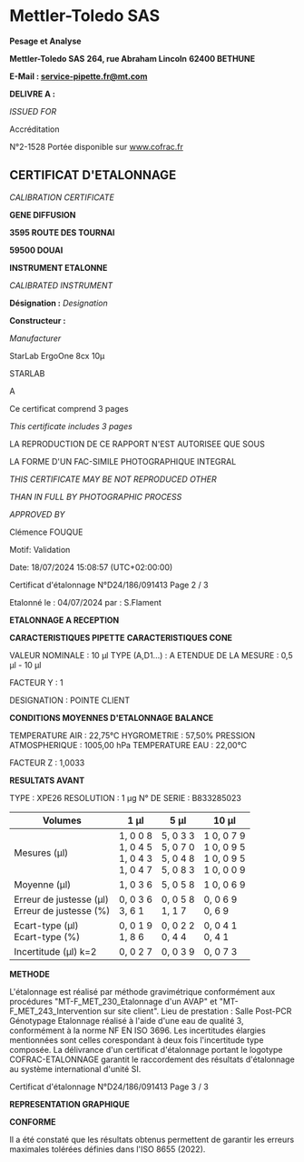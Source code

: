 # **Mettler-Toledo SAS**

**Pesage et Analyse**

**Mettler-Toledo SAS**
**264, rue Abraham Lincoln**
**62400 BETHUNE**

**E-Mail : service-pipette.fr@mt.com**


**DELIVRE A :**

_ISSUED FOR_


Accréditation

N°2-1528
Portée disponible
sur www.cofrac.fr
## **CERTIFICAT D'ETALONNAGE**

_CALIBRATION CERTIFICATE_

**GENE DIFFUSION**

**3595 ROUTE DES TOURNAI**

**59500 DOUAI**


**INSTRUMENT ETALONNE**

_CALIBRATED INSTRUMENT_


**Désignation :**
_Designation_

**Constructeur :**

_Manufacturer_


StarLab ErgoOne 8cx 10µ

STARLAB



A



Ce certificat comprend 3 pages

_This certificate includes 3 pages_

LA REPRODUCTION DE CE RAPPORT N'EST AUTORISEE QUE SOUS

LA FORME D'UN FAC-SIMILE PHOTOGRAPHIQUE INTEGRAL

_THIS CERTIFICATE MAY BE NOT REPRODUCED OTHER_

_THAN IN FULL BY PHOTOGRAPHIC PROCESS_


_APPROVED BY_

Clémence FOUQUE

Motif: Validation

Date: 18/07/2024 15:08:57 (UTC+02:00:00)

Certificat d'étalonnage N°D24/186/091413  Page 2 / 3

Etalonné le : 04/07/2024 par : S.Flament

**ETALONNAGE A RECEPTION**

**CARACTERISTIQUES PIPETTE** **CARACTERISTIQUES CONE**


VALEUR NOMINALE : 10 µl
TYPE (A,D1...) : A
ETENDUE DE LA MESURE : 0,5 µl - 10 µl

FACTEUR Y : 1


DESIGNATION : POINTE CLIENT


**CONDITIONS MOYENNES D'ETALONNAGE** **BALANCE**


TEMPERATURE AIR : 22,75°C
HYGROMETRIE : 57,50%
PRESSION ATMOSPHERIQUE : 1005,00 hPa
TEMPERATURE EAU : 22,00°C

FACTEUR Z : 1,0033

**RESULTATS AVANT**


TYPE : XPE26
RESOLUTION : 1 µg
N° DE SERIE : B833285023










|Volumes|1 µl|5 µl|10 µl|
|---|---|---|---|
|Mesures (µl)|1, 0 0 8<br>1, 0 4 5<br>1, 0 4 3<br>1, 0 4 7|5, 0 3 3<br>5, 0 7 0<br>5, 0 4 8<br>5, 0 8 3|1 0, 0 7 9<br>1 0, 0 9 5<br>1 0, 0 9 5<br>1 0, 0 0 9|
|Moyenne (µl)|1, 0 3 6|5, 0 5 8|1 0, 0 6 9|
|Erreur de justesse (µl)<br>Erreur de justesse (%)|0, 0 3 6<br>3, 6 1|0, 0 5 8<br>1, 1 7|0, 0 6 9<br>0, 6 9|
|Ecart-type (µl)<br>Ecart-type (%)|0, 0 1 9<br>1, 8 6|0, 0 2 2<br>0, 4 4|0, 0 4 1<br>0, 4 1|
|Incertitude (µl) k=2|0, 0 2 7|0, 0 3 9|0, 0 7 3|


**METHODE**

L'étalonnage est réalisé par méthode gravimétrique conformément aux procédures "MT-F_MET_230_Etalonnage d'un AVAP" et
"MT-F_MET_243_Intervention sur site client".
Lieu de prestation : Salle Post-PCR Génotypage
Etalonnage réalisé à l'aide d'une eau de qualité 3, conformément à la norme NF EN ISO 3696.
Les incertitudes élargies mentionnées sont celles corespondant à deux fois l'incertitude type composée.
La délivrance d'un certificat d'étalonnage portant le logotype COFRAC-ETALONNAGE garantit le raccordement des résultats d'étalonnage au système
international d'unité SI.

Certificat d'étalonnage N°D24/186/091413  Page 3 / 3

**REPRESENTATION GRAPHIQUE**

**CONFORME**

Il a été constaté que les résultats obtenus permettent de garantir les erreurs maximales tolérées définies dans l'ISO 8655 (2022).

